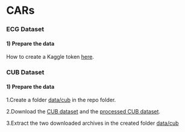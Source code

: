# CARs

### ECG Dataset
#### 1) Prepare the data
How to create a Kaggle token [here](https://towardsdatascience.com/downloading-datasets-from-kaggle-for-your-ml-project-b9120d405ea4).

### CUB Dataset
#### 1) Prepare the data
1.Create a folder [data/cub](data/cub) in the repo folder. 

2.Download the [CUB dataset](https://worksheets.codalab.org/bundles/0xd013a7ba2e88481bbc07e787f73109f5)
and the [processed CUB dataset](https://worksheets.codalab.org/bundles/0x5b9d528d2101418b87212db92fea6683). 

3.Extract the two downloaded archives in the created folder [data/cub](data/cub)